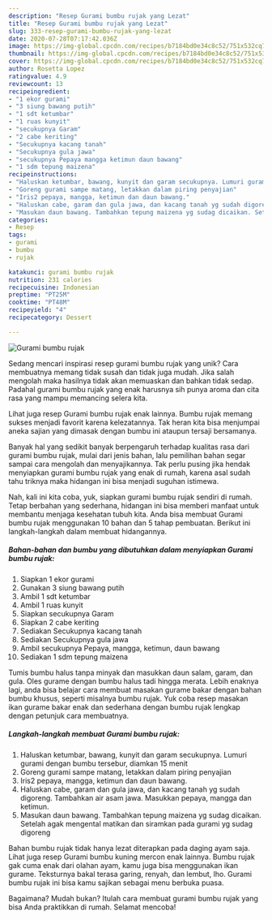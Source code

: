 ```yaml
---
description: "Resep Gurami bumbu rujak yang Lezat"
title: "Resep Gurami bumbu rujak yang Lezat"
slug: 333-resep-gurami-bumbu-rujak-yang-lezat
date: 2020-07-28T07:17:42.036Z
image: https://img-global.cpcdn.com/recipes/b7184bd0e34c8c52/751x532cq70/gurami-bumbu-rujak-foto-resep-utama.jpg
thumbnail: https://img-global.cpcdn.com/recipes/b7184bd0e34c8c52/751x532cq70/gurami-bumbu-rujak-foto-resep-utama.jpg
cover: https://img-global.cpcdn.com/recipes/b7184bd0e34c8c52/751x532cq70/gurami-bumbu-rujak-foto-resep-utama.jpg
author: Rosetta Lopez
ratingvalue: 4.9
reviewcount: 13
recipeingredient:
- "1 ekor gurami"
- "3 siung bawang putih"
- "1 sdt ketumbar"
- "1 ruas kunyit"
- "secukupnya Garam"
- "2 cabe keriting"
- "Secukupnya kacang tanah"
- "Secukupnya gula jawa"
- "secukupnya Pepaya mangga ketimun daun bawang"
- "1 sdm tepung maizena"
recipeinstructions:
- "Haluskan ketumbar, bawang, kunyit dan garam secukupnya. Lumuri gurami dengan bumbu tersebur, diamkan 15 menit"
- "Goreng gurami sampe matang, letakkan dalam piring penyajian"
- "Iris2 pepaya, mangga, ketimun dan daun bawang."
- "Haluskan cabe, garam dan gula jawa, dan kacang tanah yg sudah digoreng. Tambahkan air asam jawa. Masukkan pepaya, mangga dan ketimun."
- "Masukan daun bawang. Tambahkan tepung maizena yg sudag dicaikan. Setelah agak mengental matikan dan siramkan pada gurami yg sudag digoreng"
categories:
- Resep
tags:
- gurami
- bumbu
- rujak

katakunci: gurami bumbu rujak 
nutrition: 231 calories
recipecuisine: Indonesian
preptime: "PT25M"
cooktime: "PT48M"
recipeyield: "4"
recipecategory: Dessert

---
```



![Gurami bumbu rujak](https://img-global.cpcdn.com/recipes/b7184bd0e34c8c52/751x532cq70/gurami-bumbu-rujak-foto-resep-utama.jpg)

Sedang mencari inspirasi resep gurami bumbu rujak yang unik? Cara membuatnya memang tidak susah dan tidak juga mudah. Jika salah mengolah maka hasilnya tidak akan memuaskan dan bahkan tidak sedap. Padahal gurami bumbu rujak yang enak harusnya sih punya aroma dan cita rasa yang mampu memancing selera kita.

Lihat juga resep Gurami bumbu rujak enak lainnya. Bumbu rujak memang sukses menjadi favorit karena kelezatannya. Tak heran kita bisa menjumpai aneka sajian yang dimasak dengan bumbu ini ataupun tersaji bersamanya.

Banyak hal yang sedikit banyak berpengaruh terhadap kualitas rasa dari gurami bumbu rujak, mulai dari jenis bahan, lalu pemilihan bahan segar sampai cara mengolah dan menyajikannya. Tak perlu pusing jika hendak menyiapkan gurami bumbu rujak yang enak di rumah, karena asal sudah tahu triknya maka hidangan ini bisa menjadi suguhan istimewa.


Nah, kali ini kita coba, yuk, siapkan gurami bumbu rujak sendiri di rumah. Tetap berbahan yang sederhana, hidangan ini bisa memberi manfaat untuk membantu menjaga kesehatan tubuh kita. Anda bisa membuat Gurami bumbu rujak menggunakan 10 bahan dan 5 tahap pembuatan. Berikut ini langkah-langkah dalam membuat hidangannya.

<!--inarticleads1-->

##### Bahan-bahan dan bumbu yang dibutuhkan dalam menyiapkan Gurami bumbu rujak:

1. Siapkan 1 ekor gurami
1. Gunakan 3 siung bawang putih
1. Ambil 1 sdt ketumbar
1. Ambil 1 ruas kunyit
1. Siapkan secukupnya Garam
1. Siapkan 2 cabe keriting
1. Sediakan Secukupnya kacang tanah
1. Sediakan Secukupnya gula jawa
1. Ambil secukupnya Pepaya, mangga, ketimun, daun bawang
1. Sediakan 1 sdm tepung maizena


Tumis bumbu halus tanpa minyak dan masukkan daun salam, garam, dan gula. Oles gurame dengan bumbu halus tadi hingga merata. Lebih enaknya lagi, anda bisa belajar cara membuat masakan gurame bakar dengan bahan bumbu khusus, seperti misalnya bumbu rujak. Yuk coba resep masakan ikan gurame bakar enak dan sederhana dengan bumbu rujak lengkap dengan petunjuk cara membuatnya. 

<!--inarticleads2-->

##### Langkah-langkah membuat Gurami bumbu rujak:

1. Haluskan ketumbar, bawang, kunyit dan garam secukupnya. Lumuri gurami dengan bumbu tersebur, diamkan 15 menit
1. Goreng gurami sampe matang, letakkan dalam piring penyajian
1. Iris2 pepaya, mangga, ketimun dan daun bawang.
1. Haluskan cabe, garam dan gula jawa, dan kacang tanah yg sudah digoreng. Tambahkan air asam jawa. Masukkan pepaya, mangga dan ketimun.
1. Masukan daun bawang. Tambahkan tepung maizena yg sudag dicaikan. Setelah agak mengental matikan dan siramkan pada gurami yg sudag digoreng


Bahan bumbu rujak tidak hanya lezat diterapkan pada daging ayam saja. Lihat juga resep Gurami bumbu kuning mercon enak lainnya. Bumbu rujak gak cuma enak dari olahan ayam, kamu juga bisa menggunakan ikan gurame. Teksturnya bakal terasa garing, renyah, dan lembut, lho. Gurami bumbu rujak ini bisa kamu sajikan sebagai menu berbuka puasa. 

Bagaimana? Mudah bukan? Itulah cara membuat gurami bumbu rujak yang bisa Anda praktikkan di rumah. Selamat mencoba!
